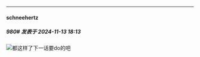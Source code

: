 ﻿
*****

####  schneehertz  
##### 980#       发表于 2024-11-13 18:13

<img src="https://static.saraba1st.com/image/smiley/face2017/068.png" referrerpolicy="no-referrer">都这样了下一话要do的吧

